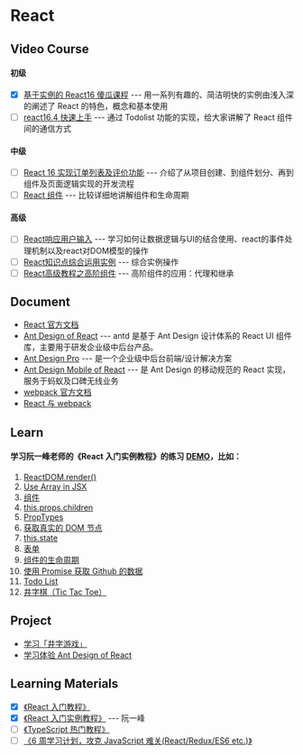 # React

## Video Course

#### 初级
- [x] [基于实例的 React16 傻瓜课程](https://www.imooc.com/learn/1045) --- 用一系列有趣的、简洁明快的实例由浅入深的阐述了 React 的特色，概念和基本使用
- [ ] [react16.4 快速上手](https://www.imooc.com/learn/1023) --- 通过 Todolist 功能的实现，给大家讲解了 React 组件间的通信方式

#### 中级
- [ ] [React 16 实现订单列表及评价功能](https://www.imooc.com/learn/1061) --- 介绍了从项目创建、到组件划分、再到组件及页面逻辑实现的开发流程
- [ ] [React 组件](https://www.imooc.com/learn/944) --- 比较详细地讲解组件和生命周期

#### 高级
- [ ] [React响应用户输入](https://www.imooc.com/learn/953) --- 学习如何让数据逻辑与UI的结合使用、react的事件处理机制以及react对DOM模型的操作
- [ ] [React知识点综合运用实例](https://www.imooc.com/learn/971) --- 综合实例操作
- [ ] [React高级教程之高阶组件](https://www.imooc.com/learn/1075) --- 高阶组件的应用：代理和继承

## Document

- [React 官方文档](https://zh-hans.reactjs.org/docs/getting-started.html)
- [Ant Design of React](https://ant.design/docs/react/introduce-cn) --- antd 是基于 Ant Design 设计体系的 React UI 组件库，主要用于研发企业级中后台产品。
- [Ant Design Pro](https://pro.ant.design/docs/getting-started-cn) --- 是一个企业级中后台前端/设计解决方案
- [Ant Design Mobile of React](https://mobile.ant.design/docs/react/introduce-cn) --- 是 Ant Design 的移动规范的 React 实现，服务于蚂蚁及口碑无线业务
- [webpack 官方文档](https://www.webpackjs.com/concepts/)
- [React 与 webpack](https://typescript.bootcss.com/tutorials/react-&-webpack.html)

## Learn

#### 学习阮一峰老师的《React 入门实例教程》的练习 [DEMO](./demo/)，比如：

1. [ReactDOM.render()](https://github.com/yangtao2o/myreact/blob/master/demo/01/index.html)
1. [Use Array in JSX](https://github.com/yangtao2o/myreact/blob/master/demo/02/index.html)
1. [组件](https://github.com/yangtao2o/myreact/blob/master/demo/03/index.html)
1. [this.props.children](https://github.com/yangtao2o/myreact/blob/master/demo/04/index.html)
1. [PropTypes](https://github.com/yangtao2o/myreact/blob/master/demo/05/index.html)
1. [获取真实的 DOM 节点](https://github.com/yangtao2o/myreact/blob/master/demo/06/index.html)
1. [this.state](https://github.com/yangtao2o/myreact/blob/master/demo/07/index.html)
1. [表单](https://github.com/yangtao2o/myreact/blob/master/demo/08/index.html)
1. [组件的生命周期](https://github.com/yangtao2o/myreact/blob/master/demo/09/index.html)
1. [使用 Promise 获取 Github 的数据](https://github.com/yangtao2o/myreact/blob/master/demo/10/index.html)
1. [Todo List](https://github.com/yangtao2o/myreact/blob/master/demo/11/index.html)
1. [井字棋（Tic Tac Toe）](https://github.com/yangtao2o/myreact/blob/master/demo/12/index.html)

## Project

- [学习「井字游戏」](./product/01-ttt/)
- [学习体验 Ant Design of React](./product/02-news-app/)

## Learning Materials

- [x] [《React 入门教程》](https://hulufei.gitbooks.io/react-tutorial/content/index.html)
- [x] [《React 入门实例教程》](http://www.ruanyifeng.com/blog/2015/03/react.html) --- 阮一峰
- [ ] [《TypeScript 热门教程》](https://ts.xcatliu.com/)
- [ ] [《6 周学习计划，攻克 JavaScript 难关(React/Redux/ES6 etc.)》](https://zhuanlan.zhihu.com/p/23412169)
